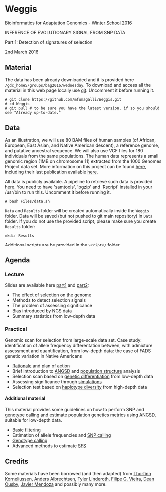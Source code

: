 # Weggis

Bioinformatics for Adaptation Genomics - [Winter School 2016](http://www.adaptation.ethz.ch/education/winter-school-2016.html)

INFERENCE OF EVOLUTIONARY SIGNAL FROM SNP DATA

Part 1: Detection of signatures of selection

2nd March 2016

## Material

The data has been already downloaded and it is provided here `/gdc_home5/groups/bag2016/wednesday`.
To download and access all the material in this web page locally use [git](http://git-scm.com/).
Uncomment it before running it.
```
# git clone https://github.com/mfumagalli/Weggis.git
# cd Weggis
# git pull # to be sure you have the latest version, if so you should see "Already up-to-date."
```


## Data

As an illustration, we will use 80 BAM files of human samples (of African, European, East Asian, and Native American descent), a reference genome, and putative ancestral sequence.
We will also use VCF files for 180 individuals from the same populations.
The human data represents a small genomic region (1MB on chromosome 11) extracted from the 1000 Genomes Project data set.
More information on this project can be found [here](http://www.1000genomes.org/), including their last publication available [here](http://www.nature.com/nature/journal/v526/n7571/full/nature15393.html).

All data is publicly available.
A pipeline to retrieve such data is provided [here](https://github.com/mfumagalli/Weggis/blob/master/Files/data.sh).
You need to have 'samtools', 'bgzip' and 'Rscript' installed in your /usr/bin to run this.
Uncomment it before running it.
```
# bash Files/data.sh
```
`Data` and `Results` folder will be created automatically inside the `Weggis` folder.
Data will be saved (but not pushed to git main repository) in `Data` folder.
If you do not use the provided script, please make sure you create `Results` folder:
```
mkdir Results
```

Additional scripts are be provided in the `Scripts/` folder.

## Agenda

### Lecture

Slides are available here [part1](https://github.com/mfumagalli/Weggis/blob/master/Files/slides_selection_pt1.pdf) and [part2](https://github.com/mfumagalli/Weggis/blob/master/Files/slides_selection_pt2.pdf):
* The effect of selection on the genome
* Methods to detect selection signals
* The problem of assessing significance
* Bias introduced by NGS data
* Summary statistics from low-depth data

### Practical

Genomic scan for selection from large-scale data set.
Case study: identification of allele frequency differentation between, with admixture assessment and quantification, from low-depth data: the case of FADS genetic variation in Native Americans

* [Rationale](https://github.com/mfumagalli/Weggis/blob/master/Files/rationale.md) and plan of action
* Brief introduction to [ANGSD](http://www.popgen.dk/angsd/index.php/Main_Page) and [population structure](https://github.com/mfumagalli/Weggis/blob/master/Files/explore.md) analysis
* Selection scan based on [genetic differentiation](https://github.com/mfumagalli/Weggis/blob/master/Files/selection.md) from low-depth data
* Assessing significance through [simulations](https://github.com/mfumagalli/Weggis/blob/master/Files/simulation.md)
* Selection test based on [haplotype diversity](https://github.com/mfumagalli/Weggis/blob/master/Files/deep.md) from high-depth data

#### Additional material

This material provides some guidelines on how to perform SNP and genotype calling and estimate population genetics metrics using [ANGSD](http://popgen.dk/wiki/index.php/ANGSD), suitable for low-depth data.
* Basic [filtering](https://github.com/mfumagalli/WoodsHole/blob/master/Files/filtering.md)
* Estimation of allele frequencies and [SNP calling](https://github.com/mfumagalli/WoodsHole/blob/master/Files/snpcall.md)
* [Genotype calling](https://github.com/mfumagalli/WoodsHole/blob/master/Files/genocall.md)
* Advanced methods to estimate [SFS](https://github.com/mfumagalli/WoodsHole/blob/master/Files/sfs.md)

## Credits

Some materials have been borrowed (and then adapted) from [Thorfinn Korneliussen](http://scholar.google.co.uk/citations?user=-YNWF4AAAAAJ&hl=en), [Anders Albrechtsen](http://popgen.dk/albrecht/web/WelcomePage.html), [Tyler Linderoth](http://scholar.google.com/citations?user=dTuxmzkAAAAJ&hl=en), [Filipe G. Vieira](http://scholar.google.com/citations?user=gvZmPNQAAAAJ&hl=en), [Dean Ousby](https://www.linkedin.com/in/deanousby), [Javier Mendoza](https://www.ucl.ac.uk/candela/candela-news/new-fellow-javiermendoza)  and possibly many more.


